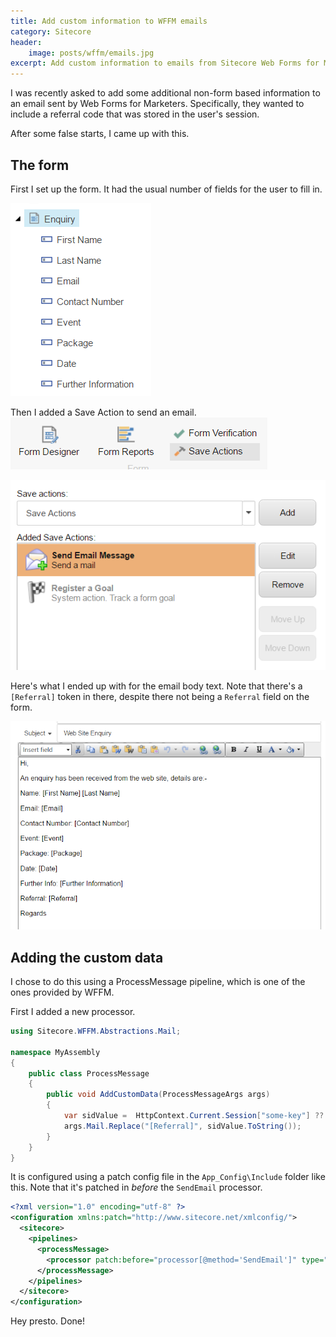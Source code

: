 ```yaml
---
title: Add custom information to WFFM emails
category: Sitecore
header:
    image: posts/wffm/emails.jpg
excerpt: Add custom information to emails from Sitecore Web Forms for Marketers.
---
```

I was recently asked to add some additional non-form based information to an email sent by Web Forms for Marketers. Specifically, they wanted to include a referral code that was stored in the user's session.

After some false starts, I came up with this.

The form
--------
First I set up the form. It had the usual number of fields for the user to fill in.

![Form fields](/images/posts/wffm/form-fields.png "Note there's no 'Referral' field.")

Then I added a Save Action to send an email.
![Save actions](/images/posts/wffm/save-actions.png)

![Save actions](/images/posts/wffm/send-email-action.png)

Here's what I ended up with for the email body text. Note that there's a `[Referral]` token in there, despite there not being a `Referral` field on the form.

![Email body](/images/posts/wffm/email-body.png "Note the [Referral] token.")

Adding the custom data
----------------------
I chose to do this using a ProcessMessage pipeline, which is one of the ones provided by WFFM.

First I added a new processor.

```csharp
using Sitecore.WFFM.Abstractions.Mail;

namespace MyAssembly
{
    public class ProcessMessage
    {
        public void AddCustomData(ProcessMessageArgs args)
        {
            var sidValue =  HttpContext.Current.Session["some-key"] ?? "";
            args.Mail.Replace("[Referral]", sidValue.ToString());
        }
    }
}
```

It is configured using a patch config file in the `App_Config\Include` folder like this. Note that it's patched in _before_ the `SendEmail` processor.

```xml
<?xml version="1.0" encoding="utf-8" ?>
<configuration xmlns:patch="http://www.sitecore.net/xmlconfig/">
  <sitecore>
    <pipelines>
      <processMessage>
        <processor patch:before="processor[@method='SendEmail']" type="MyAssembly.ProcessMessage, MyAssembly" method="AddCustomData" />
      </processMessage>
    </pipelines>
  </sitecore>
</configuration>
```

Hey presto. Done!
